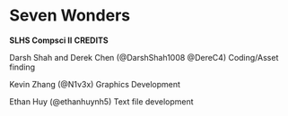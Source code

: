 # Seven Wonders
**SLHS Compsci II**
**CREDITS**

Darsh Shah and Derek Chen (@DarshShah1008 @DereC4)
Coding/Asset finding 

Kevin Zhang (@N1v3x)
Graphics Development

Ethan Huy (@ethanhuynh5)
Text file development
